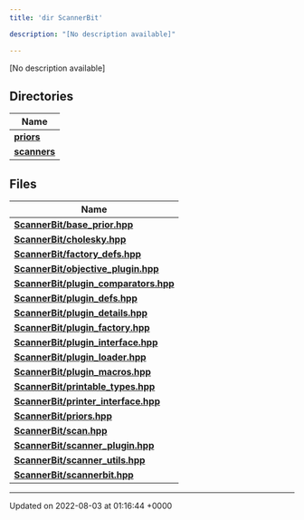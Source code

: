 ```yaml
---
title: 'dir ScannerBit'

description: "[No description available]"

---
```







[No description available]

## Directories

| Name           |
| -------------- |
| **[priors](/documentation/code/main/files/dir_fcd5a9dbbf1819829d7ec1014844ab30/#dir-priors)**  |
| **[scanners](/documentation/code/main/files/dir_d8899288cb095d9f40a7187612d7e0b7/#dir-scanners)**  |

## Files

| Name           |
| -------------- |
| **[ScannerBit/base_prior.hpp](/documentation/code/main/files/base__prior_8hpp/#file-base-prior.hpp)**  |
| **[ScannerBit/cholesky.hpp](/documentation/code/main/files/cholesky_8hpp/#file-cholesky.hpp)**  |
| **[ScannerBit/factory_defs.hpp](/documentation/code/main/files/factory__defs_8hpp/#file-factory-defs.hpp)**  |
| **[ScannerBit/objective_plugin.hpp](/documentation/code/main/files/objective__plugin_8hpp/#file-objective-plugin.hpp)**  |
| **[ScannerBit/plugin_comparators.hpp](/documentation/code/main/files/plugin__comparators_8hpp/#file-plugin-comparators.hpp)**  |
| **[ScannerBit/plugin_defs.hpp](/documentation/code/main/files/plugin__defs_8hpp/#file-plugin-defs.hpp)**  |
| **[ScannerBit/plugin_details.hpp](/documentation/code/main/files/plugin__details_8hpp/#file-plugin-details.hpp)**  |
| **[ScannerBit/plugin_factory.hpp](/documentation/code/main/files/plugin__factory_8hpp/#file-plugin-factory.hpp)**  |
| **[ScannerBit/plugin_interface.hpp](/documentation/code/main/files/plugin__interface_8hpp/#file-plugin-interface.hpp)**  |
| **[ScannerBit/plugin_loader.hpp](/documentation/code/main/files/plugin__loader_8hpp/#file-plugin-loader.hpp)**  |
| **[ScannerBit/plugin_macros.hpp](/documentation/code/main/files/plugin__macros_8hpp/#file-plugin-macros.hpp)**  |
| **[ScannerBit/printable_types.hpp](/documentation/code/main/files/printable__types_8hpp/#file-printable-types.hpp)**  |
| **[ScannerBit/printer_interface.hpp](/documentation/code/main/files/printer__interface_8hpp/#file-printer-interface.hpp)**  |
| **[ScannerBit/priors.hpp](/documentation/code/main/files/priors_8hpp/#file-priors.hpp)**  |
| **[ScannerBit/scan.hpp](/documentation/code/main/files/scan_8hpp/#file-scan.hpp)**  |
| **[ScannerBit/scanner_plugin.hpp](/documentation/code/main/files/scanner__plugin_8hpp/#file-scanner-plugin.hpp)**  |
| **[ScannerBit/scanner_utils.hpp](/documentation/code/main/files/scanner__utils_8hpp/#file-scanner-utils.hpp)**  |
| **[ScannerBit/scannerbit.hpp](/documentation/code/main/files/scannerbit_8hpp/#file-scannerbit.hpp)**  |






-------------------------------

Updated on 2022-08-03 at 01:16:44 +0000
